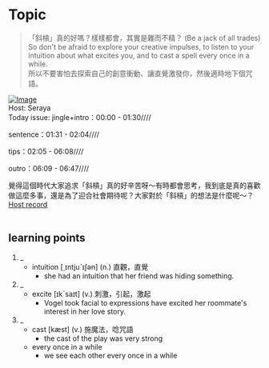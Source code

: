 # Topic

> 「斜槓」真的好嗎？樣樣都會，其實是雜而不精？ (Be a jack of all trades) <br>
> So don't be afraid to explore your creative impulses, to listen to your intuition about what excites you, and to cast a spell every once in a while. <br>
> 所以不要害怕去探索自己的創意衝動、讓直覺激發你，然後適時地下個咒語。 <br>

[![Image](https://cdn.voicetube.com/assets/thumbnails/ChUZ5A_2tyo.jpg)](https://www.youtube.com/embed/ChUZ5A_2tyo?rel=0&showinfo=0&cc_load_policy=0&controls=1&autoplay=1&iv_load_policy=3&playsinline=1&wmode=transparent&start=185&end=195&enablejsapi=1&origin=https://tw.voicetube.com&widgetid=1)<br>
Host: Seraya
<br>Today issue: jingle+intro：00:00 - 01:30////

sentence：01:31 - 02:04////

tips：02:05 - 06:08////

outro：06:09 - 06:47////

覺得這個時代大家追求「斜槓」真的好辛苦呀～有時都會思考，我到底是真的喜歡做這麼多事，還是為了迎合社會期待呢？大家對於「斜槓」的想法是什麼呢～？
<br>
[Host record](https://cdn.voicetube.com/everyday_records/4458/1594892872.mp3)
<br><br>
## learning points
1. _
	* intuition [͵ɪntjuˋɪʃən] (n.) 直觀，直覺
		- she had an intuition that her friend was hiding something.
2. _
	* excite [ɪkˋsaɪt] (v.) 刺激，引起，激起
		- Vogel took facial to expressions have excited her roommate's interest in her love story.
3. _
	* cast [kæst] (v.) 施魔法，唸咒語
		- the cast of the play was very strong
	* every once in a while
		- we see each other every once in a while